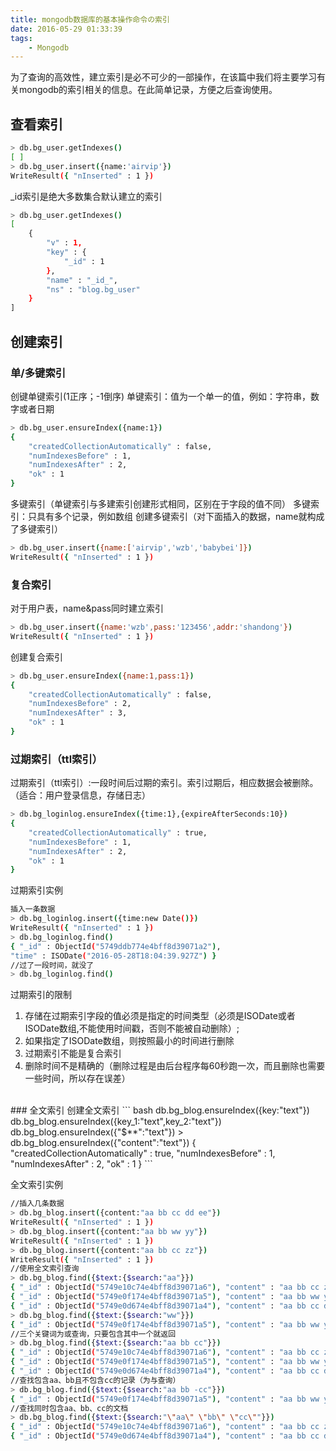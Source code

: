 ```yaml
---
title: mongodb数据库的基本操作命令の索引
date: 2016-05-29 01:33:39
tags:
    - Mongodb
---
```


为了查询的高效性，建立索引是必不可少的一部操作，在该篇中我们将主要学习有关mongodb的索引相关的信息。在此简单记录，方便之后查询使用。

<!-- more -->

## 查看索引
``` bash
> db.bg_user.getIndexes()
[ ]
> db.bg_user.insert({name:'airvip'})
WriteResult({ "nInserted" : 1 })
```

_id索引是绝大多数集合默认建立的索引
``` bash
> db.bg_user.getIndexes()
[
	{
		"v" : 1,
		"key" : {
			"_id" : 1
		},
		"name" : "_id_",
		"ns" : "blog.bg_user"
	}
]
```
## 创建索引

### 单/多键索引
创键单键索引(1正序；-1倒序)
单键索引：值为一个单一的值，例如：字符串，数字或者日期
``` bash
> db.bg_user.ensureIndex({name:1})
{
	"createdCollectionAutomatically" : false,
	"numIndexesBefore" : 1,
	"numIndexesAfter" : 2,
	"ok" : 1
}
```

多键索引（单键索引与多建索引创建形式相同，区别在于字段的值不同）
多键索引：只具有多个记录，例如数组
创建多键索引（对下面插入的数据，name就构成了多键索引）
``` bash
> db.bg_user.insert({name:['airvip','wzb','babybei']})
WriteResult({ "nInserted" : 1 })
```

### 复合索引
对于用户表，name&pass同时建立索引
``` bash
> db.bg_user.insert({name:'wzb',pass:'123456',addr:'shandong'})
WriteResult({ "nInserted" : 1 })
```
创建复合索引
``` bash
> db.bg_user.ensureIndex({name:1,pass:1})
{
	"createdCollectionAutomatically" : false,
	"numIndexesBefore" : 2,
	"numIndexesAfter" : 3,
	"ok" : 1
}
```

### 过期索引（ttl索引）
过期索引（ttl索引）:一段时间后过期的索引。索引过期后，相应数据会被删除。（适合：用户登录信息，存储日志）
``` bash
> db.bg_loginlog.ensureIndex({time:1},{expireAfterSeconds:10})
{
	"createdCollectionAutomatically" : true,
	"numIndexesBefore" : 1,
	"numIndexesAfter" : 2,
	"ok" : 1
}
```
过期索引实例
``` bash
插入一条数据
> db.bg_loginlog.insert({time:new Date()})
WriteResult({ "nInserted" : 1 })
> db.bg_loginlog.find()
{ "_id" : ObjectId("5749ddb774e4bff8d39071a2"), 
"time" : ISODate("2016-05-28T18:04:39.927Z") }
//过了一段时间，就没了
> db.bg_loginlog.find()
```

过期索引的限制
1. 存储在过期索引字段的值必须是指定的时间类型（必须是ISODate或者ISODate数组,不能使用时间戳，否则不能被自动删除）;
2. 如果指定了ISODate数组，则按照最小的时间进行删除
3. 过期索引不能是复合索引
4. 删除时间不是精确的（删除过程是由后台程序每60秒跑一次，而且删除也需要一些时间，所以存在误差）

<br/>
### 全文索引
创建全文索引
``` bash
db.bg_blog.ensureIndex({key:"text"})
db.bg_blog.ensureIndex({key_1:"text",key_2:"text"})
db.bg_blog.ensureIndex({"$**":"text"})
> db.bg_blog.ensureIndex({"content":"text"})
{
	"createdCollectionAutomatically" : true,
	"numIndexesBefore" : 1,
	"numIndexesAfter" : 2,
	"ok" : 1
}
```

全文索引实例
``` bash
//插入几条数据
> db.bg_blog.insert({content:"aa bb cc dd ee"})
WriteResult({ "nInserted" : 1 })
> db.bg_blog.insert({content:"aa bb ww yy"})
WriteResult({ "nInserted" : 1 })
> db.bg_blog.insert({content:"aa bb cc zz"})
WriteResult({ "nInserted" : 1 })
//使用全文索引查询
> db.bg_blog.find({$text:{$search:"aa"}})
{ "_id" : ObjectId("5749e10c74e4bff8d39071a6"), "content" : "aa bb cc zz" }
{ "_id" : ObjectId("5749e0f174e4bff8d39071a5"), "content" : "aa bb ww yy" }
{ "_id" : ObjectId("5749e0d674e4bff8d39071a4"), "content" : "aa bb cc dd ee" }
> db.bg_blog.find({$text:{$search:"ww"}})
{ "_id" : ObjectId("5749e0f174e4bff8d39071a5"), "content" : "aa bb ww yy" }
//三个关键词为或查询，只要包含其中一个就返回
> db.bg_blog.find({$text:{$search:"aa bb cc"}})
{ "_id" : ObjectId("5749e10c74e4bff8d39071a6"), "content" : "aa bb cc zz" }
{ "_id" : ObjectId("5749e0f174e4bff8d39071a5"), "content" : "aa bb ww yy" }
{ "_id" : ObjectId("5749e0d674e4bff8d39071a4"), "content" : "aa bb cc dd ee" }
//查找包含aa、bb且不包含cc的记录（为与查询）
> db.bg_blog.find({$text:{$search:"aa bb -cc"}})
{ "_id" : ObjectId("5749e0f174e4bff8d39071a5"), "content" : "aa bb ww yy" }
//查找同时包含aa、bb、cc的文档
> db.bg_blog.find({$text:{$search:"\"aa\" \"bb\" \"cc\""}})
{ "_id" : ObjectId("5749e10c74e4bff8d39071a6"), "content" : "aa bb cc zz" }
{ "_id" : ObjectId("5749e0d674e4bff8d39071a4"), "content" : "aa bb cc dd ee" }
```